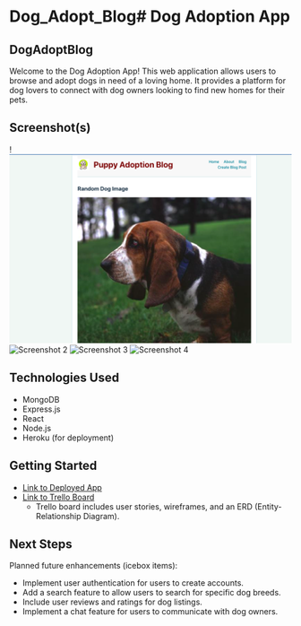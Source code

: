 # Dog_Adopt_Blog# Dog Adoption App

## DogAdoptBlog

Welcome to the Dog Adoption App! This web application allows users to browse and adopt dogs in need of a loving home. It provides a platform for dog lovers to connect with dog owners looking to find new homes for their pets.

## Screenshot(s)
!![Screenshot 1](./Sceenshots/Screen%20Shot%202023-10-05%20at%2012.20.58%20PM.png)
![Screenshot 2](./Screen%20Shot%202023-10-05%20at%2012.21.06%20PM.png)
![Screenshot 3](./Screen%20Shot%202023-10-05%20at%2012.21.27%20PM.png)
![Screenshot 4](./Screen%20Shot%202023-10-05%20at%2012.21.36%20PM.png)


## Technologies Used

- MongoDB
- Express.js
- React
- Node.js
- Heroku (for deployment)
<!-- Add other technologies used in your project -->

## Getting Started

- [Link to Deployed App](https://your-heroku-app-link.com)
- [Link to Trello Board](https://trello.com/link-to-your-trello-board)
  - Trello board includes user stories, wireframes, and an ERD (Entity-Relationship Diagram).

## Next Steps

Planned future enhancements (icebox items):
- Implement user authentication for users to create accounts.
- Add a search feature to allow users to search for specific dog breeds.
- Include user reviews and ratings for dog listings.
- Implement a chat feature for users to communicate with dog owners.
<!-- Add any additional future enhancements you plan to work on. -->